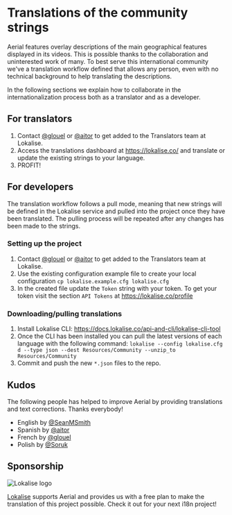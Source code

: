 # Translations of the community strings

Aerial features overlay descriptions of the main geographical features displayed in its videos. This is possible thanks to the collaboration and uninterested work of many. To best serve this international community we've a translation workflow defined that allows any person, even with no technical background to help translating the descriptions.

In the following sections we explain how to collaborate in the internationalization process both as a translator and as a developer.

## For translators

1. Contact [@glouel](https://github.com/glouel) or [@aitor](https://github.com/aitor) to get added to the Translators team at Lokalise.
2. Access the translations dashboard at https://lokalise.co/ and translate or update the existing strings to your language.
3. PROFIT!

## For developers

The translation workflow follows a pull mode, meaning that new strings will be defined in the Lokalise service and pulled into the project once they have been translated. The pulling process will be repeated after any changes has been made to the strings.

### Setting up the project

1. Contact [@glouel](https://github.com/glouel) or [@aitor](https://github.com/aitor) to get added to the Translators team at Lokalise.
2. Use the existing configuration example file to create your local configuration
   `cp lokalise.example.cfg lokalise.cfg`
3. In the created file update the `Token` string with your token. To get your token visit the section `API Tokens` at https://lokalise.co/profile

### Downloading/pulling translations

1. Install Lokalise CLI: https://docs.lokalise.co/api-and-cli/lokalise-cli-tool
2. Once the CLI has been installed you can pull the latest versions of each language with the following command:
   `lokalise --config lokalise.cfg d --type json --dest Resources/Community --unzip_to Resources/Community`
3. Commit and push the new `*.json` files to the repo.

## Kudos

The following people has helped to improve Aerial by providing translations and text corrections. Thanks everybody!

- English by [@SeanMSmith](https://github.com/SeanMSmith)
- Spanish by [@aitor](https://github.com/aitor)
- French by [@glouel](https://github.com/glouel)
- Polish by [@Soruk](https://github.com/Soruk)

## Sponsorship

![Lokalise logo](https://user-images.githubusercontent.com/4295/52958944-73f39e00-3395-11e9-9350-79bb7ee43d14.png)

[Lokalise](https://lokalise.co) supports Aerial and provides us with a free plan to make the translation of this project possible. Check it out for your next i18n project!
